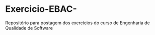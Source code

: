 # Exercicio-EBAC-
Repositório para postagem dos exercícios do curso de Engenharia de Qualidade de Software 
